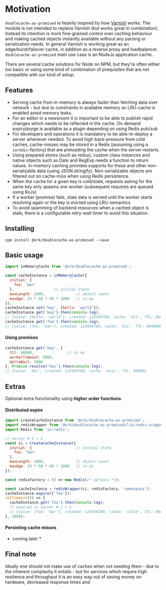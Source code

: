 # Motivation
`doublecache-as-promised` is heavily inspired by how [Varnish](https://varnish-cache.org/) works. The module is not intended to replace Varnish (but works great in combination). Instead its intention is more fine-grained control over caching behaviour and making cached objects instantly available without any parsing or serialization needs. In general Varnish is working great as an edge/burst/failover cache, in addition as a reverse proxy and loadbalancer. `doublecache-as-promised` main use case is an NodeJs application cache.

There are several cache solutions for Node on NPM, but they're often either too basic or
using some kind of combination of prequisites that are not compatible with our kind of setup.

## Features
- Serving cache from in-memory is always faster than fetching data over network - but due to constraints in available memory an LRU-cache is enabled avoid memory leaks.
- For an editor in a newsroom it is important to be able to publish rapid changes which needs to be reflected in the cache. On demand expiry/purge is available as a plugin depending on using Redis pub/sub
- For developers and operations it is mandatory to be able re-deploy a server whenever needed. To avoid high back-pressure from cold caches, cache-misses may be stored in a Redis (assuming using a `ioredis`-factory) that are preloading the cache when the server restarts.
- Using prepared stores (such as redux), custom class instances and native objects such as Date and RegExp needs a function to return values. In-memory caching provides supports for these and other non-serializable data (using JSON.stringify). Non-serializable objects are filtered out on cache-miss when using Redis persistence.
- When the cache for a given key is cold/stale, requests asking for the same key only spawns *one* worker (subsequent requests are queued using RxJs)
- If a worker (promise) fails, stale data is served until the worker starts resolving again or the key is evicted using LRU-semantics
- To avoid spamming of backend resources when a cached object is stale, there is a configurable retry-wait timer to avoid this situation.


## Installing

```
npm install @nrk/doublecache-as-promised --save
```

## Basic usage
```js
import inMemoryCache from '@nrk/doublecache-as-promised';

const cacheInstance = inMemoryCache({
  initial: {
    foo: 'bar'
  },                  // initial state
  maxLength: 1000,              // object count
  maxAge: 24 * 60 * 60 * 1000   // in ms
});
cacheInstance.set('key', {hello: 'world'});
cacheInstance.get('key').then(console.log);
// {value: {hello: 'world'}, created: 123456789, cache: 'hit', TTL: 86400000}
cacheInstance.get('foo').then(console.log);
// {value: {foo: 'bar'}, created: 123456789, cache: 'hit', TTL: 86400000}
```

#### Using promises
```js
cacheInstance.get('key', {
  ttl: 60000,               // in ms
  workerTimeout: 5000,
  deltaWait: 5000
}, Promise.resolve('hei').then(console.log);
// {value: 'hei', created: 123456789, cache: 'miss', TTL: 60000}
```

## Extras
Optional extra functionality using **higher order functions**.

#### Distributed expire
```js
import createCacheInstance from '@nrk/doublecache-as-promised';
import redisWrapper from '@nrk/doublecache-as-promised/lib/redis-wrapper';
import Redis from 'io-redis';

// server # 1 + 2
const ci = createCacheInstance({
  initial: {                    // initial state
    foo: 'bar'
  },                  
  maxLength: 1000,              // object count
  maxAge: 24 * 60 * 60 * 1000   // in ms
});

const redisFactory = () => new Redis(/* options */);

const cacheInstance = redisWrapper(ci, redisFactory, 'namespace');
cacheInstance.expire(['foo']);
setTimeout(() => {
  cacheInstance.get('foo').then(console.log);
  // expired in server # 1 + 2
  // {value: {foo: 'bar'}, created: 123456789, cache: 'stale', TTL: 86400000}
}, 1000);
```

#### Persisting cache misses
* coming later *

## Final note
Ideally one should not make use of caches when not needing them - due to the inherent complexity it entails - but for services which require high resilience and throughput it is an easy way out of saving money on hardware, decreased response times and

